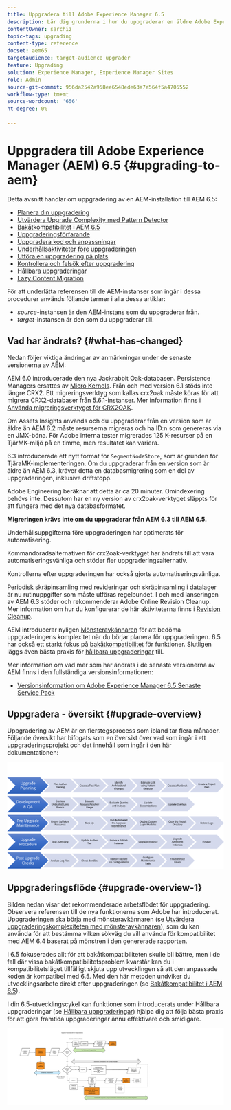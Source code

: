 ```yaml
---
title: Uppgradera till Adobe Experience Manager 6.5
description: Lär dig grunderna i hur du uppgraderar en äldre Adobe Experience Manager-installation (AEM) till AEM 6.5.
contentOwner: sarchiz
topic-tags: upgrading
content-type: reference
docset: aem65
targetaudience: target-audience upgrader
feature: Upgrading
solution: Experience Manager, Experience Manager Sites
role: Admin
source-git-commit: 956da2542a958ee6548ede63a7e564f5a4705552
workflow-type: tm+mt
source-wordcount: '656'
ht-degree: 0%

---
```


# Uppgradera till Adobe Experience Manager (AEM) 6.5 {#upgrading-to-aem}

Detta avsnitt handlar om uppgradering av en AEM-installation till AEM 6.5:

* [Planera din uppgradering](/help/sites-deploying/upgrade-planning.md)
* [Utvärdera Upgrade Complexity med Pattern Detector](/help/sites-deploying/pattern-detector.md)
* [Bakåtkompatibilitet i AEM 6.5](/help/sites-deploying/backward-compatibility.md)
  <!--* [Using Offline Reindexing To Reduce Downtime During an Upgrade](/help/sites-deploying/upgrade-offline-reindexing.md)-->
* [Uppgraderingsförfarande](/help/sites-deploying/upgrade-procedure.md)
* [Uppgradera kod och anpassningar](/help/sites-deploying/upgrading-code-and-customizations.md)
* [Underhållsaktiviteter före uppgraderingen](/help/sites-deploying/pre-upgrade-maintenance-tasks.md)
* [Utföra en uppgradering på plats](/help/sites-deploying/in-place-upgrade.md)
* [Kontrollera och felsök efter uppgradering](/help/sites-deploying/post-upgrade-checks-and-troubleshooting.md)
* [Hållbara uppgraderingar](/help/sites-deploying/sustainable-upgrades.md)
* [Lazy Content Migration](/help/sites-deploying/lazy-content-migration.md)

För att underlätta referensen till de AEM-instanser som ingår i dessa procedurer används följande termer i alla dessa artiklar:

* *source*-instansen är den AEM-instans som du uppgraderar från.
* *target*-instansen är den som du uppgraderar till.

## Vad har ändrats? {#what-has-changed}

Nedan följer viktiga ändringar av anmärkningar under de senaste versionerna av AEM:

AEM 6.0 introducerade den nya Jackrabbit Oak-databasen. Persistence Managers ersattes av [Micro Kernels](/help/sites-deploying/platform.md#contentbody_title_4). Från och med version 6.1 stöds inte längre CRX2. Ett migreringsverktyg som kallas crx2oak måste köras för att migrera CRX2-databaser från 5.6.1-instanser. Mer information finns i [Använda migreringsverktyget för CRX2OAK](/help/sites-deploying/using-crx2oak.md).

Om Assets Insights används och du uppgraderar från en version som är äldre än AEM 6.2 måste resurserna migreras och ha ID:n som genereras via en JMX-böna. För Adobe interna tester migrerades 125 K-resurser på en TjärMK-miljö på en timme, men resultatet kan variera.

6.3 introducerade ett nytt format för `SegmentNodeStore`, som är grunden för TjäraMK-implementeringen. Om du uppgraderar från en version som är äldre än AEM 6.3, kräver detta en databasmigrering som en del av uppgraderingen, inklusive driftstopp.

Adobe Engineering beräknar att detta är ca 20 minuter. Omindexering behövs inte. Dessutom har en ny version av crx2oak-verktyget släppts för att fungera med det nya databasformatet.

**Migreringen krävs inte om du uppgraderar från AEM 6.3 till AEM 6.5.**

Underhållsuppgifterna före uppgraderingen har optimerats för automatisering.

Kommandoradsalternativen för crx2oak-verktyget har ändrats till att vara automatiseringsvänliga och stöder fler uppgraderingsalternativ.

Kontrollerna efter uppgraderingen har också gjorts automatiseringsvänliga.

Periodisk skräpinsamling med revideringar och skräpinsamling i datalager är nu rutinuppgifter som måste utföras regelbundet. I och med lanseringen av AEM 6.3 stöder och rekommenderar Adobe Online Revision Cleanup. Mer information om hur du konfigurerar de här aktiviteterna finns i [Revision Cleanup](/help/sites-deploying/revision-cleanup.md).

AEM introducerar nyligen [Mönsteravkännaren](/help/sites-deploying/pattern-detector.md) för att bedöma uppgraderingens komplexitet när du börjar planera för uppgraderingen. 6.5 har också ett starkt fokus på [bakåtkompatibilitet](/help/sites-deploying/backward-compatibility.md) för funktioner. Slutligen läggs även bästa praxis för [hållbara uppgraderingar](/help/sites-deploying/sustainable-upgrades.md) till.

Mer information om vad mer som har ändrats i de senaste versionerna av AEM finns i den fullständiga versionsinformationen:

* [Versionsinformation om Adobe Experience Manager 6.5 Senaste Service Pack](/help/release-notes/release-notes.md)

## Uppgradera - översikt {#upgrade-overview}

Uppgradering av AEM är en flerstegsprocess som ibland tar flera månader. Följande översikt har bifogats som en översikt över vad som ingår i ett uppgraderingsprojekt och det innehåll som ingår i den här dokumentationen:

![screen_shot_2018-03-30at80708am](assets/screen_shot_2018-03-30at80708am.png)

## Uppgraderingsflöde {#upgrade-overview-1}

Bilden nedan visar det rekommenderade arbetsflödet för uppgradering. Observera referensen till de nya funktionerna som Adobe har introducerat. Uppgraderingen ska börja med mönsteravkännaren (se [Utvärdera uppgraderingskomplexiteten med mönsteravkännaren](/help/sites-deploying/pattern-detector.md)), som du kan använda för att bestämma vilken sökväg du vill använda för kompatibilitet med AEM 6.4 baserat på mönstren i den genererade rapporten.

I 6.5 fokuserades allt för att bakåtkompatibiliteten skulle bli bättre, men i de fall där vissa bakåtkompatibilitetsproblem kvarstår kan du i kompatibilitetsläget tillfälligt skjuta upp utvecklingen så att den anpassade koden är kompatibel med 6.5. Med den här metoden undviker du utvecklingsarbete direkt efter uppgraderingen (se [Bakåtkompatibilitet i AEM 6.5](/help/sites-deploying/backward-compatibility.md)).

I din 6.5-utvecklingscykel kan funktioner som introducerats under Hållbara uppgraderingar (se [Hållbara uppgraderingar](/help/sites-deploying/sustainable-upgrades.md)) hjälpa dig att följa bästa praxis för att göra framtida uppgraderingar ännu effektivare och smidigare.

![6_4_upgrade_overview_flowchart-newpage3](assets/6_4_upgrade_overviewflowchart-newpage3.png)

